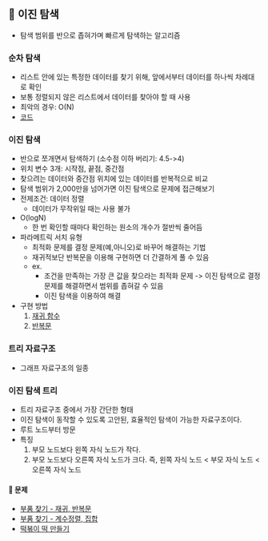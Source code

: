 ## 📑 이진 탐색

- 탐색 범위를 반으로 좁혀가며 빠르게 탐색하는 알고리즘

### 순차 탐색

- 리스트 안에 있는 특정한 데이터를 찾기 위해, 앞에서부터 데이터를 하나씩 차례대로 확인
- 보통 정렬되지 않은 리스트에서 데이터를 찾아야 할 때 사용
- 최악의 경우: O(N)
- [코드](7-1.py)

### 이진 탐색

- 반으로 쪼개면서 탐색하기 (소수점 이하 버리기: 4.5->4)
- 위치 변수 3개: 시작점, 끝점, 중간점
- 찾으려는 데이터와 중간점 위치에 있는 데이터를 반복적으로 비교
- 탐색 범위가 2,000만을 넘어가면 이진 탐색으로 문제에 접근해보기
- 전제조건: 데이터 정렬
  - 데이터가 무작위일 때는 사용 불가
- O(logN)
  - 한 번 확인할 때마다 확인하는 원소의 개수가 절반씩 줄어듬
- 파라메트릭 서치 유형
  - 최적화 문제를 결정 문제(예,아니오)로 바꾸어 해결하는 기법
  - 재귀적보단 반복문을 이용해 구현하면 더 간결하게 풀 수 있음
  - ex.
    - 조건을 만족하는 가장 큰 값을 찾으라는 최적화 문제 -> 이진 탐색으로 결정 문제를 해결하면서 범위를 좁혀갈 수 있음
    - 이진 탐색을 이용하여 해결
- 구현 방법
  1. [재귀 함수](7-2.py)
  2. [반복문](7-3.py)

### 트리 자료구조

- 그래프 자료구조의 일종

### 이진 탐색 트리

- 트리 자료구조 중에서 가장 간단한 형태
- 이진 탐색이 동작할 수 있도록 고안된, 효율적인 탐색이 가능한 자료구조이다.
- 루트 노드부터 방문
- 특징
  1. 부모 노드보다 왼쪽 자식 노드가 작다.
  2. 부모 노드보다 오른쪽 자식 노드가 크다.
     즉, 왼쪽 자식 노드 < 부모 자식 노드 < 오른쪽 자식 노드

#### 🫧 문제

- [부품 찾기 - 재귀, 반복문](7-5.py)
- [부품 찾기 - 계수정렬, 집합](7-6.py)
- [떡볶이 떡 만들기](7-7.py)
